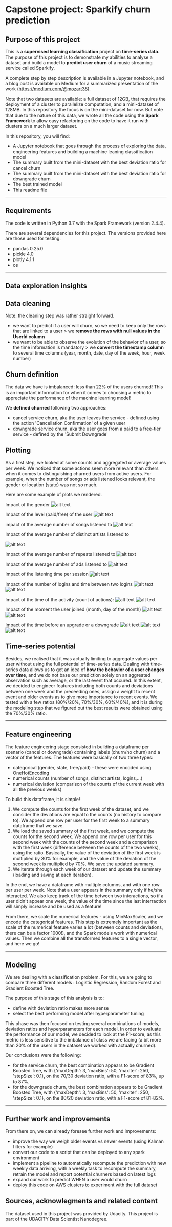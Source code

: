 Capstone project: Sparkify churn prediction
===========================================

Purpose of this project
-----------------------

This is a **supervised learning classification** project on **time-series data**. 
The purpose of this project is to demonstrate my abilities to analyse a dataset and build a model to **predict user churn** of a music streaming service called Sparkify. 

A complete step by step description is available in a Jupyter notebook, and a blog post is available on Medium for a summarized presentation of the work (https://medium.com/@mozart38). 

Note that two datasets are available: a full dataset of 12GB, that requires the deployment of a cluster to parallelize computation, and a mini-dataset of 128MB. 
In this repository the focus is on the mini-dataset for now. But note that due to the nature of this data, we wrote all the code using the **Spark Framework** to allow easy refactoring on the code to have it run with clusters on a much larger dataset.

In this repository, you will find:

- A Jupyter notebook that goes through the process of exploring the data, engineering features and building a machine leaning classification model
- The summary built from the mini-dataset with the best deviation ratio for cancel churn
- The summary built from the mini-dataset with the best deviation ratio for downgrade churn
- The best trained model
- This readme file


---------------------------------------------

Requirements
------------

The code is written in Python 3.7 with the Spark Framework (version 2.4.4).

There are several dependencies for this project. The versions provided here are those used for testing.

- pandas 0.25.0
- pickle 4.0
- plotly 4.1.1
- os 

---------------------------------------------

Data exploration insights
-------------------

Data cleaning
-------------------
Note: the cleaning step was rather straight forward. 
- we want to predict if a user will churn, so we need to keep only the rows that are linked to a user > we **remove the rows with null values in the UserId column**
- we want to be able to observe the evolution of the behavior of a user, so the time information is mandatory > we **convert the timestamp column** to several time columns (year, month, date, day of the week, hour, week number)

Churn definition
-------------------
The data we have is imbalanced: less than 22% of the users churned! This is an important information for when it comes to choosing a metric to appreciate the performance of the machine learning model! 

We **defined churned** following two approaches:
- cancel service churn, aka the user leaves the service - defined using the action 'Cancellation Confirmation' of a given user
- downgrade service churn, aka the user goes from a paid to a free-tier service - defined by the 'Submit Downgrade'

Plotting 
-------------------
As a first step, we looked at some counts and aggregated or average values per week. We noticed that some actions seem more relevant than others when it comes to distinguishing churned users from active users. 
For example, when the number of songs or ads listened looks relevant, the gender or location (state) was not so much.

Here are some example of plots we rendered.

Impact of the gender
![alt text](images/exploratory_gender.png "Gender")

Impact of the level (paid/free) of the user
![alt text](images/exploratory_tier.png "Level")

impact of the average number of songs listened to
![alt text](images/exploratory_songs.png "Songs")

Impact of the average number of distinct artists listened to

![alt text](images/exploratory_distinct_artist.png "Distinct artists")

Impact of the average number of repeats listened to
![alt text](images/exploratory_repeats.png "Repeats")

Impact of the average number of ads listened to
![alt text](images/exploratory_ads.png "Ads")

Impact of the listening time per session
![alt text](images/exploratory_list_time.png "Listening time per session")

Impact of the number of logins and time between two logins
![alt text](images/exploratory_sessions.png "Sessions")
![alt text](images/exploratory_login_intertime.png "Time between logins")

Impact of the time of the activity (count of actions):
![alt text](images/exploratory_actions_day.png "Number of actions per session per day of the month")
![alt text](images/exploratory_num_actions_dow.png "Number of actions per session per day of the week")

Impact of the moment the user joined (month, day of the month)
![alt text](images/exploratory_registration_day.png "Registration day")
![alt text](images/exploratory_registration_dow.png "Registration day of the week")

Impact of the time before an upgrade or a downgrade
![alt text](images/exploratory_reg_upgrade_intertime.png "Time between registration and upgrade")
![alt text](images/exploratory_reg_downgrade_intertime.png "Time between registration and downgrade")
![alt text](images/exploratory_upgrade_downgrade_intertime.png "Time between upgrade and downgrade")



Time-series potential
-------------------
Besides, we realised that it was actually limiting to aggregate values per user without using the full potential of time-series data. Dealing with time-series data allows us to get an idea of **how the behavior of a user changes over time**, and we do not base our prediction solely on an aggreated observation such as average, or the last event that occured.
In this extent, we decided to engineer features including both counts and deviations between one week and the preceeding ones, assign a weight to recent event and older events as to give more importance to recent events. We tested with a few ratios (80%/20%, 70%/30%, 60%/40%), and it is during the modeling step that we figured out the best results were obtained using the 70%/30% ratio. 

---------------------------------------------

Feature engineering
-------------------

The feature engineering stage consisted in building a dataframe per scenario (cancel or downgrade) containing labels (churn/no churn) and a vector of the features.
The features were basically of two three types:
- categorical (gender, state, free/paid) - these were encoded using OneHotEncoding
- numerical counts (number of songs, distinct artists, logins,...)
- numerical deviation (comparison of the counts of the current week with all the previous weeks)

To build this dataframe, it is simple!
1. We compute the counts for the first week of the dataset, and we consider the deviations are equal to the counts (no history to compare to). We append one row per user for the first week to a summary dataframe that we save. 
2. We load the saved summary of the first week, and we compute the counts for the second week. We append one row per user for this second week with the counts of the second week and a comparison with the first week (difference between the counts of the two weeks), using the ratio. Basically, the value of the deviation of the first week is multiplied by 30% for example, and the value of the deviation of the second week is multiplied by 70%. We save the updated summary. 
3. We iterate through each week of our dataset and update the summary (loading and saving at each iteration). 

In the end, we have a dataframe with multiple columns, and with one row per user per week. Note that a user appears in the summary only if he/she interacted. We also keep track of the time between two interactions, so if a user didn't appear one week, the value of the time since the last interraction will simply increase and be used as a feature!

From there, we scale the numerical features - using MinMaxScaler, and we encode the categorical features. This step is extremely important as the scale of the numerical feature varies a lot (between counts and deviations, there can be a factor 1000!), and the Spark models work with numerical values. 
Then we combine all the transformed features to a single vector, and here we go!


---------------------------------------------
Modeling
-----------------------------

We are dealing with a classification problem. For this, we are going to compare three different models : Logistic Regression, Random Forest and Gradient Boosted Tree.

The purpose of this stage of this analysis is to:
- define with deviation ratio makes more sense
- select the best performing model after hyperparameter tuning

This phase was then focused on testing several combinations of models, deviation ratios and hyperparameters for each model. In order to evaluate the performance of our model, we decided to look at the F1-score, as this metric is less sensitive to the imbalance of class we are facing (a bit more than 20% of the users in the dataset we worked with actually churned). 

Our conclusions were the following:
- for the service churn, the best combination appears to be Gradient Boosted Tree, with {'maxDepth': 3, 'maxBins': 50, 'maxIter': 250, 'stepSize': 0.1}, on the 70/30 deviation ratio, with a F1-score of 83%, up to 87%.
- for the downgrade churn, the best combination appears to be Gradient Boosted Tree, with {'maxDepth': 3, 'maxBins': 50, 'maxIter': 250, 'stepSize': 0.1}, on the 80/20 deviation ratio, with a F1-score of 81-82%.


---------------------------------------------


Further work and improvements
-----------------------------

From there on, we can already foresee further work and improvements:
- improve the way we weigh older events vs newer events (using Kalman filters for example)
- convert our code to a script that can be deployed to any spark environment
- implement a pipeline to automatically recompute the prediction with new weekly data arriving, with a weekly task to recompute the summary, retrain the model and report potential churners based on latest logs
- expand our work to predict WHEN a user would churn
- deploy this code on AWS clusters to experiment with the full dataset 


Sources, acknowlegments and related content
-------------------------------------------

The dataset used in this project was provided by Udacity.
This project is part of the UDACITY Data Scientist Nanodegree.

